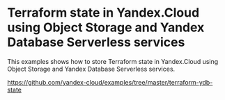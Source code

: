 # Terraform state in Yandex.Cloud using Object Storage and Yandex Database Serverless services

This examples shows how to store Terraform state in Yandex.Cloud using Object Storage and Yandex Database Serverless services.

https://github.com/yandex-cloud/examples/tree/master/terraform-ydb-state